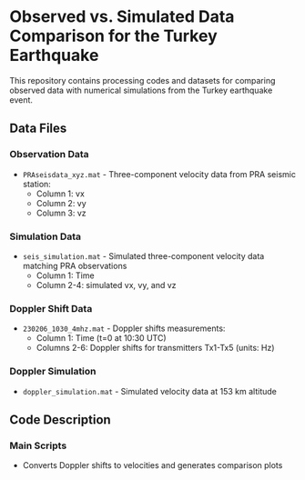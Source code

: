 # Observed vs. Simulated Data Comparison for the Turkey Earthquake

This repository contains processing codes and datasets for comparing observed data with numerical simulations from the Turkey earthquake event.

## Data Files

### Observation Data
- `PRAseisdata_xyz.mat` - Three-component velocity data from PRA seismic station:
  - Column 1: vx
  - Column 2: vy
  - Column 3: vz

### Simulation Data 
- `seis_simulation.mat` - Simulated three-component velocity data matching PRA observations
  - Column 1: Time
  - Column 2-4: simulated vx, vy, and vz 

### Doppler Shift Data
- `230206_1030_4mhz.mat` - Doppler shifts measurements:
  - Column 1: Time (t=0 at 10:30 UTC) 
  - Columns 2-6: Doppler shifts for transmitters Tx1-Tx5 (units: Hz)

### Doppler Simulation
- `doppler_simulation.mat` - Simulated velocity data at 153 km altitude

## Code Description

### Main Scripts
- Converts Doppler shifts to velocities and generates comparison plots
